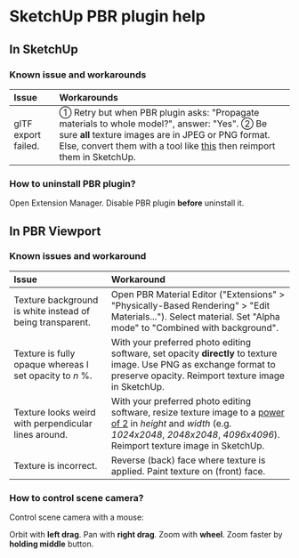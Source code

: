 
SketchUp PBR plugin help
========================

In SketchUp
-----------

### Known issue and workarounds

Issue | Workarounds
:--- | :---
glTF export failed. | ① Retry but when PBR plugin asks: "Propagate materials to whole model?", answer: "Yes". ② Be sure **all** texture images are in JPEG or PNG format. Else, convert them with a tool like [this](https://image.online-convert.com/convert-to-png) then reimport them in SketchUp.

### How to uninstall PBR plugin?

Open Extension Manager. Disable PBR plugin **before** uninstall it.

In PBR Viewport
---------------

### Known issues and workaround

Issue | Workaround
:--- | :---
Texture background is white instead of being transparent. | Open PBR Material Editor ("Extensions" > "Physically-Based Rendering" > "Edit Materials..."). Select material. Set "Alpha mode" to "Combined with background".
Texture is fully opaque whereas I set opacity to *n* %. | With your preferred photo editing software, set opacity **directly** to texture image. Use PNG as exchange format to preserve opacity. Reimport texture image in SketchUp.
Texture looks weird with perpendicular lines around. | With your preferred photo editing software, resize texture image to a [power of 2](https://oeis.org/A000079/list) in *height* and *width* (e.g. *1024x2048*, *2048x2048*, *4096x4096*). Reimport texture image in SketchUp.
Texture is incorrect. | Reverse (back) face where texture is applied. Paint texture on (front) face.

### How to control scene camera?

Control scene camera with a mouse:

Orbit with **left drag**. Pan with **right drag**. Zoom with **wheel**. Zoom faster by **holding middle** button.
